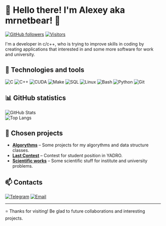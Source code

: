 # 🚀 Hello there! I'm Alexey aka mrnetbear! 👋

[![GitHub followers](https://img.shields.io/github/followers/mrnetbear?style=social)](https://github.com/mrnetbear)
[![Visitors](https://visitor-badge.laobi.icu/badge?page_id=mrnetbear.mrnetbear)](https://github.com/mrnetbear)

I'm a developer in c/c++, who is trying to improve skills in coding by creating applications that interested in and some more software for work and university.

## 🔧 Technologies and tools  

![C](https://img.shields.io/badge/-C-A8B9CC?logo=c&logoColor=white)
![C++](https://img.shields.io/badge/-C++-00599C?logo=c%2B%2B&logoColor=white)
![CUDA](https://img.shields.io/badge/-CUDA-76B900?logo=nvidia&logoColor=white)
![Make](https://img.shields.io/badge/-Make-003366?logo=cmake&logoColor=white)
![SQL](https://img.shields.io/badge/-SQL-4479A1?logo=postgresql&logoColor=white)
![Linux](https://img.shields.io/badge/-Linux-FCC624?logo=linux&logoColor=black)
![Bash](https://img.shields.io/badge/-Bash-4EAA25?logo=gnu-bash&logoColor=white)
![Python](https://img.shields.io/badge/-Python-3776AB?logo=python&logoColor=white)
![Git](https://img.shields.io/badge/-Git-F05032?logo=git&logoColor=white)

## 📊 GitHub statistics  

![GitHub Stats](https://github-readme-stats.vercel.app/api?username=mrnetbear&show_icons=true&theme=radical)  
![Top Langs](https://github-readme-stats.vercel.app/api/top-langs/?username=mrnetbear&layout=compact&theme=radical)

## 📌 Chosen projects

- **[Algorythms](https://github.com/mrnetbear/Alg-progs)** – Some projects for my algorythms and data structure classes.  
- **[Last Contest](https://github.com/mrnetbear/yadro_test)** – Contest for student position in YADRO.  
- **[Scientific works](https://github.com/mrnetbear/macros)** – Some scientific stuff for institute and university problems.  

## 📫 Contacts  

[![Telegram](https://img.shields.io/badge/-Telegram-26A5E4?logo=telegram&logoColor=white)](https://t.me/mrnetlex)
[![Email](https://img.shields.io/badge/-Email-D14836?logo=gmail&logoColor=white)](mailto:akonotop03@mail.ru)

---

⭐ Thanks for visiting! Be glad to future collaborations and interesting projects.  
